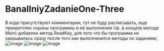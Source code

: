 # BanallniyZadanieOne-Three
В коде присутствуют комментарии, тут не буду расписывать, еще прикрепляю скрины программы и её выполнение
Up. в конце(в методе Main) добавлен метод ReadKey, для того что бы программа не закрывалась сразу после того как выполненится методы по заданиям; 
![image](https://user-images.githubusercontent.com/89976364/212389021-50f6d84f-2f69-4496-bcc4-c16d42bfb44f.png)
![image](https://user-images.githubusercontent.com/89976364/212171134-53b08244-6dee-4167-82d8-a2e6dbeb341f.png)
![image](https://user-images.githubusercontent.com/89976364/212171178-5596463d-26d7-4397-9657-f83ee9912e08.png)
